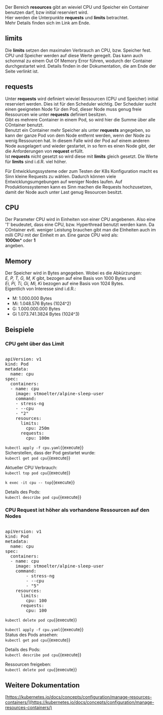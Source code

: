 Der Bereich **resources** gibt an wieviel CPU und Speicher ein Container benutzen darf, bzw initial reserviert wird.    
Hier werden die Unterpunkte **requests** und **limits** betrachtet.   
Mehr Details finden sich im Link am Ende.   
    
## limits
Die **limits** setzen den maximalen Verbrauch an CPU, bzw. Speicher fest.  
CPU und Speicher werden auf diese Werte geregelt. Das kann auch schonmal zu einem Out Of Memory Error führen, wodurch der Container durchgestartet wird. Details finden in der Dokumentation, die am Ende der Seite verlinkt ist. 
## requests
Unter **requests** wird definiert wieviel Ressourcen (CPU und Speicher) initial reserviert werden. Dies ist für den Scheduler wichtig. Der Scheduler sucht einen geeigneten Node für den Pod, dieser Node muss genug freie Ressourcen wie unter **requests** definiert besitzen.  
Gibt es mehrere Container in einem Pod, so wird hier die Summe über alle COntainer benutzt.    
Benutzt ein Container mehr Speicher als unter **requests** angegeben, so kann der ganze Pod von dem Node entfernt werden, wenn der Node zu wenig Ressourcen hat. In diesem Falle wird der Pod auf einem anderen Node ausgelagert und wieder gestartet, in so fern es einen Node gibt, der die Anforderungen von **request** erfüllt.   
Ist **requests** nicht gesetzt so wird diese mit **limits** gleich gesetzt. Die Werte für **limits** sind i.d.R. viel höher.    
     
Für Entwicklungssysteme oder zum Testen der K8s Konfiguration macht es Sinn kleine Requests zu wählen. Dadurch können viele Entwicklungsumgebungen auf weniger Nodes laufen. Auf Produktionssystemen kann es Sinn machen die Requests hochzusetzen, damit der Node auch unter Last genug Resourcen besitzt.   
   
## CPU 
Der Parameter CPU wird in Einheiten von einer CPU angebenen. Also eine '1' beudeutet, dass eine CPU, bzw. Hyperthread benutzt werden kann. Da COntainer evtl. weniger Leistung brauchen gibt man die EInheiten auch im milli CPU mit der Einheit _m_ an. Eine ganze CPU wird als:   
**1000m*** oder **1**  
angeben.

## Memory
Der Speicher wird in Bytes angegeben. Wobei es die Abkürzungen:   
_E, P, T, G, M, K_ gibt, bezogen auf eine Basis von 1000 Bytes und   
_Ei, Pi, Ti, Gi, Mi, Ki_ bezogen auf eine Basis von 1024 Bytes.   
Eigentlich von Interesse sind i.d.R.:
- M:  1.000.000 Bytes
- Mi: 1.048.576 Bytes (1024^2)
- G:  1.000.000.000 Bytes
- Gi  1.073.741.3824 Bytes (1024^3)

## Beispiele
### CPU geht über das Limit
    
<pre class="file" data-filename="cpu.yaml" data-target="replace">   
apiVersion: v1
kind: Pod
metadata:
  name: cpu
spec:
  containers:
  - name: cpu
    image: stmoelter/alpine-sleep-user
    command:
    - stress-ng
    - --cpu
    - "2"
    resources:
      limits:
        cpu: 250m
      requests:
        cpu: 100m
</pre>   
   
`kubectl apply -f cpu.yaml`{{execute}}   
Sicherstellen, dass der Pod gestartet wurde:      
`kubectl get pod cpu`{{execute}}  

Aktueller CPU Verbrauch:   
`kubectl top pod cpu`{{execute}}   
     
`k exec -it cpu -- top`{{execute}}       

Details des Pods:   
`kubectl describe pod cpu`{{execute}}   

### CPU Request ist höher als vorhandene Ressourcen auf den Nodes
    
<pre class="file" data-filename="cpu.yaml" data-target="replace">   
apiVersion: v1
kind: Pod
metadata:
  name: cpu
spec:
  containers:
  - name: cpu
    image: stmoelter/alpine-sleep-user
    command:
        - stress-ng
        - --cpu
        - "5"
    resources:
      limits:
        cpu: 100
      requests:
        cpu: 100
</pre>   
   
`kubectl delete pod cpu`{{execute}}   

`kubectl apply -f cpu.yaml`{{execute}}   
Status des Pods ansehen:      
`kubectl get pod cpu`{{execute}}    

Details des Pods:   
`kubectl describe pod cpu`{{execute}}  

Ressourcen freigeben:   
`kubectl delete pod cpu`{{execute}}   


## Weitere Dokumentation
[https://kubernetes.io/docs/concepts/configuration/manage-resources-containers/](https://kubernetes.io/docs/concepts/configuration/manage-resources-containers/)